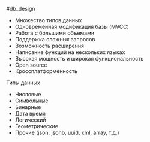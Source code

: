 #db_design 
- Множество типов данных
- Одновременная модификация базы (MVCC)
- Работа с большими объемами
- Поддержка сложных запросов
- Возможность расширения
- Написание функций на нескольких языках
- Высокая мощность и широкая функциональность
- Open source
- Кроссплатформенность

Типы данных
- Числовые
- Символьные
- Бинарные
- Дата время
- Логический
- Геометрические
- Прочие (json, jsonb, uuid, xml, array, т.д.)